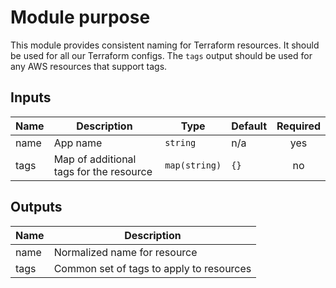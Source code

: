 # Module purpose

This module provides consistent naming for Terraform resources. It should be used for all our Terraform configs. The `tags` output should be used for any AWS resources that support tags.

## Inputs

| Name | Description | Type | Default | Required |
|------|-------------|------|---------|:--------:|
| name | App name | `string` | n/a | yes |
| tags | Map of additional tags for the resource | `map(string)` | `{}` | no |

## Outputs

| Name | Description |
|------|-------------|
| name | Normalized name for resource |
| tags | Common set of tags to apply to resources |
